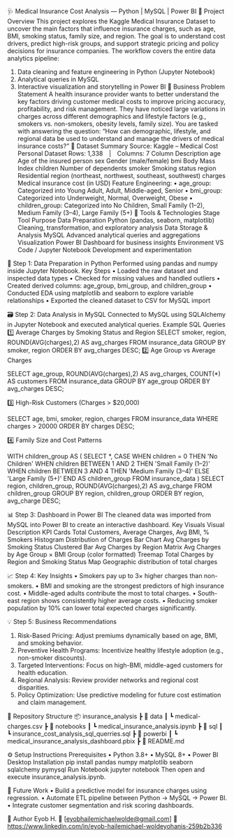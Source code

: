 🩺 Medical Insurance Cost Analysis — Python | MySQL | Power BI
📘 Project Overview
This project explores the Kaggle Medical Insurance Dataset to uncover the main factors that influence insurance charges, such as age, BMI, smoking status, family size, and region.
The goal is to understand cost drivers, predict high-risk groups, and support strategic pricing and policy decisions for insurance companies.
The workflow covers the entire data analytics pipeline:
1.	Data cleaning and feature engineering in Python (Jupyter Notebook)
2.	Analytical queries in MySQL
3.	Interactive visualization and storytelling in Power BI
🧩 Business Problem Statement
A health insurance provider wants to better understand the key factors driving customer medical costs to improve pricing accuracy, profitability, and risk management.
They have noticed large variations in charges across different demographics and lifestyle factors (e.g., smokers vs. non-smokers, obesity levels, family size).
You are tasked with answering the question:
“How can demographic, lifestyle, and regional data be used to understand and manage the drivers of medical insurance costs?”
🧮 Dataset Summary
Source: Kaggle – Medical Cost Personal Dataset
Rows: 1,338 | Columns: 7
Column	Description
age	Age of the insured person
sex	Gender (male/female)
bmi	Body Mass Index
children	Number of dependents
smoker	Smoking status
region	Residential region (northeast, northwest, southeast, southwest)
charges	Medical insurance cost (in USD)
Feature Engineering:
•	age_group: Categorized into Young Adult, Adult, Middle-aged, Senior
•	bmi_group: Categorized into Underweight, Normal, Overweight, Obese
•	children_group: Categorized into No Children, Small Family (1–2), Medium Family (3–4), Large Family (5+)
🧰 Tools & Technologies
Stage	Tool	Purpose
Data Preparation	Python (pandas, seaborn, matplotlib)	Cleaning, transformation, and exploratory analysis
Data Storage & Analysis	MySQL	Advanced analytical queries and aggregations
Visualization	Power BI	Dashboard for business insights
Environment	VS Code / Jupyter Notebook	Development and experimentation

🧹 Step 1: Data Preparation in Python
Performed using pandas and numpy inside Jupyter Notebook.
Key Steps
•	Loaded the raw dataset and inspected data types
•	Checked for missing values and handled outliers
•	Created derived columns: age_group, bmi_group, and children_group
•	Conducted EDA using matplotlib and seaborn to explore variable relationships
•	Exported the cleaned dataset to CSV for MySQL import

🗃️ Step 2: Data Analysis in MySQL
Connected to MySQL using SQLAlchemy in Jupyter Notebook and executed analytical queries.
Example SQL Queries
1️⃣ Average Charges by Smoking Status and Region
SELECT smoker, region, ROUND(AVG(charges),2) AS avg_charges
FROM insurance_data
GROUP BY smoker, region
ORDER BY avg_charges DESC;
2️⃣ Age Group vs Average Charges

SELECT age_group, ROUND(AVG(charges),2) AS avg_charges, COUNT(*) AS customers
FROM insurance_data
GROUP BY age_group
ORDER BY avg_charges DESC;

3️⃣ High-Risk Customers (Charges > $20,000)

SELECT age, bmi, smoker, region, charges
FROM insurance_data
WHERE charges > 20000
ORDER BY charges DESC;

4️⃣ Family Size and Cost Patterns

WITH children_group AS (
  SELECT *,
    CASE
      WHEN children = 0 THEN 'No Children'
      WHEN children BETWEEN 1 AND 2 THEN 'Small Family (1–2)'
      WHEN children BETWEEN 3 AND 4 THEN 'Medium Family (3–4)'
      ELSE 'Large Family (5+)'
    END AS children_group
  FROM insurance_data
)
SELECT region, children_group, ROUND(AVG(charges),2) AS avg_charge
FROM children_group
GROUP BY region, children_group
ORDER BY region, avg_charge DESC;

📊 Step 3: Dashboard in Power BI
The cleaned data was imported from MySQL into Power BI to create an interactive dashboard.
Key Visuals
Visual	Description
KPI Cards	Total Customers, Average Charges, Avg BMI, % Smokers
Histogram	Distribution of Charges
Bar Chart	Avg Charges by Smoking Status
Clustered Bar	Avg Charges by Region
Matrix	Avg Charges by Age Group × BMI Group (color formatted)
Treemap	Total Charges by Region and Smoking Status
Map	Geographic distribution of total charges

📈 Step 4: Key Insights
•	Smokers pay up to 3× higher charges than non-smokers.
•	BMI and smoking are the strongest predictors of high insurance cost.
•	Middle-aged adults contribute the most to total charges.
•	South-east region shows consistently higher average costs.
•	Reducing smoker population by 10% can lower total expected charges significantly.

💡 Step 5: Business Recommendations
1.	Risk-Based Pricing: Adjust premiums dynamically based on age, BMI, and smoking behavior.
2.	Preventive Health Programs: Incentivize healthy lifestyle adoption (e.g., non-smoker discounts).
3.	Targeted Interventions: Focus on high-BMI, middle-aged customers for health education.
4.	Regional Analysis: Review provider networks and regional cost disparities.
5.	Policy Optimization: Use predictive modeling for future cost estimation and claim management.

🧱 Repository Structure
📦 insurance_analysis
 ┣ 📂 data
 ┃ ┗ medical-charges.csv
 ┣ 📂 notebooks
 ┃ ┗ medical_insurance_analysis.ipynb
 ┣ 📂 sql
 ┃ ┗ insurance_cost_analysis_sql_querries.sql
 ┣ 📂 powerbi
 ┃ ┗ medical_insurance_analysis_dashboard.pbix
 ┣ 📄 README.md

⚙️ Setup Instructions
Prerequisites
•	Python 3.8+
•	MySQL 8+
•	Power BI Desktop
Installation
pip install pandas numpy matplotlib seaborn sqlalchemy pymysql
Run Notebook
jupyter notebook
Then open and execute insurance_analysis.ipynb.

🧠 Future Work
•	Build a predictive model for insurance charges using regression.
•	Automate ETL pipeline between Python → MySQL → Power BI.
•	Integrate customer segmentation and risk scoring dashboards.

👤 Author
Eyob H.
📧 [eyobhailemichaelwolde@gmail.com]
💼 https://www.linkedin.com/in/eyob-hailemichael-woldeyohanis-259b2b336

